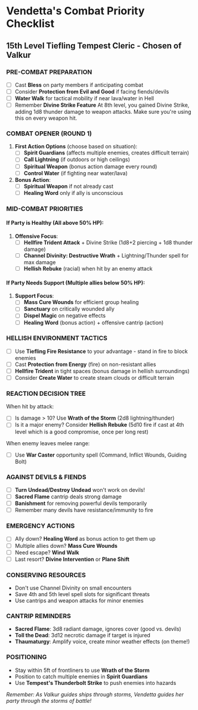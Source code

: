 # Vendetta's Combat Priority Checklist
## 15th Level Tiefling Tempest Cleric - Chosen of Valkur

### PRE-COMBAT PREPARATION
- [ ] Cast **Bless** on party members if anticipating combat
- [ ] Consider **Protection from Evil and Good** if facing fiends/devils
- [ ] **Water Walk** for tactical mobility if near lava/water in Hell
- [ ] Remember **Divine Strike Feature** At 8th level, you gained Divine Strike, adding 1d8 thunder damage to weapon attacks. Make sure you're using this on every weapon hit.

### COMBAT OPENER (ROUND 1)
1. **First Action Options** (choose based on situation):
   - [ ] **Spirit Guardians** (affects multiple enemies, creates difficult terrain)
   - [ ] **Call Lightning** (if outdoors or high ceilings)
   - [ ] **Spiritual Weapon** (bonus action damage every round)
   - [ ] **Control Water** (if fighting near water/lava)

2. **Bonus Action**:
   - [ ] **Spiritual Weapon** if not already cast
   - [ ] **Healing Word** only if ally is unconscious

### MID-COMBAT PRIORITIES
#### If Party is Healthy (All above 50% HP):
1. **Offensive Focus**:
   - [ ] **Hellfire Trident Attack** + Divine Strike (1d8+2 piercing + 1d8 thunder damage)
   - [ ] **Channel Divinity: Destructive Wrath** + Lightning/Thunder spell for max damage
   - [ ] **Hellish Rebuke** (racial) when hit by an enemy attack

#### If Party Needs Support (Multiple allies below 50% HP):
1. **Support Focus**:
   - [ ] **Mass Cure Wounds** for efficient group healing
   - [ ] **Sanctuary** on critically wounded ally
   - [ ] **Dispel Magic** on negative effects
   - [ ] **Healing Word** (bonus action) + offensive cantrip (action)

### HELLISH ENVIRONMENT TACTICS
- [ ] Use **Tiefling Fire Resistance** to your advantage - stand in fire to block enemies
- [ ] Cast **Protection from Energy** (fire) on non-resistant allies
- [ ] **Hellfire Trident** in tight spaces (bonus damage in hellish surroundings)
- [ ] Consider **Create Water** to create steam clouds or difficult terrain

### REACTION DECISION TREE
When hit by attack:
- [ ] Is damage > 10? Use **Wrath of the Storm** (2d8 lightning/thunder)
- [ ] Is it a major enemy? Consider **Hellish Rebuke** (5d10 fire if cast at 4th level which is a good compromise, once per long rest)

When enemy leaves melee range:
- [ ] Use **War Caster** opportunity spell (Command, Inflict Wounds, Guiding Bolt)

### AGAINST DEVILS & FIENDS
- [ ] **Turn Undead/Destroy Undead** won't work on devils!
- [ ] **Sacred Flame** cantrip deals strong damage
- [ ] **Banishment** for removing powerful devils temporarily
- [ ] Remember many devils have resistance/immunity to fire

### EMERGENCY ACTIONS
- [ ] Ally down? **Healing Word** as bonus action to get them up
- [ ] Multiple allies down? **Mass Cure Wounds**
- [ ] Need escape? **Wind Walk**
- [ ] Last resort? **Divine Intervention** or **Plane Shift**

### CONSERVING RESOURCES
- Don't use Channel Divinity on small encounters
- Save 4th and 5th level spell slots for significant threats
- Use cantrips and weapon attacks for minor enemies

### CANTRIP REMINDERS
- **Sacred Flame**: 3d8 radiant damage, ignores cover (good vs. devils)
- **Toll the Dead**: 3d12 necrotic damage if target is injured
- **Thaumaturgy**: Amplify voice, create minor weather effects (on theme!)

### POSITIONING
- Stay within 5ft of frontliners to use **Wrath of the Storm**
- Position to catch multiple enemies in **Spirit Guardians**
- Use **Tempest's Thunderbolt Strike** to push enemies into hazards

*Remember: As Valkur guides ships through storms, Vendetta guides her party through the storms of battle!*
